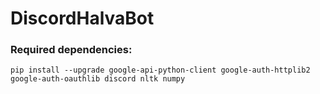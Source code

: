 # DiscordHalvaBot

### Required dependencies:
``` shell
pip install --upgrade google-api-python-client google-auth-httplib2 google-auth-oauthlib discord nltk numpy
```
